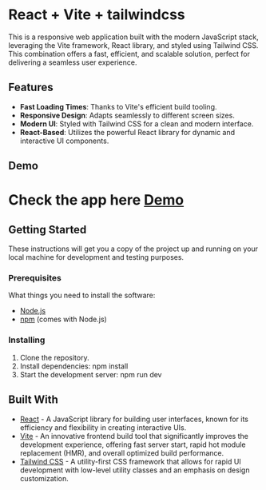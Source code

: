 # React + Vite + tailwindcss

This is a responsive web application built with the modern JavaScript stack, leveraging the Vite framework, React library, and styled using Tailwind CSS. This combination offers a fast, efficient, and scalable solution, perfect for delivering a seamless user experience.

## Features

- **Fast Loading Times**: Thanks to Vite's efficient build tooling.
- **Responsive Design**: Adapts seamlessly to different screen sizes.
- **Modern UI**: Styled with Tailwind CSS for a clean and modern interface.
- **React-Based**: Utilizes the powerful React library for dynamic and interactive UI components.

## Demo

<h1>
  Check the app here <a href="https://arifariofficial.netlify.app/" target="_blank">Demo</a>
</h1>

## Getting Started

These instructions will get you a copy of the project up and running on your local machine for development and testing purposes.

### Prerequisites

What things you need to install the software:

- [Node.js](https://nodejs.org/)
- [npm](https://www.npmjs.com/) (comes with Node.js)

### Installing

1. Clone the repository.
2. Install dependencies:
   npm install
3. Start the development server:
   npm run dev

## Built With

- <a href="https://reactjs.org/" target="_blank">React</a> - A JavaScript library for building user interfaces, known for its efficiency and flexibility in creating interactive UIs.
- <a href="https://vitejs.dev/" target="_blank">Vite</a> - An innovative frontend build tool that significantly improves the development experience, offering fast server start, rapid hot module replacement (HMR), and overall optimized build performance.
- <a href="https://tailwindcss.com/" target="_blank">Tailwind CSS</a> - A utility-first CSS framework that allows for rapid UI development with low-level utility classes and an emphasis on design customization.


